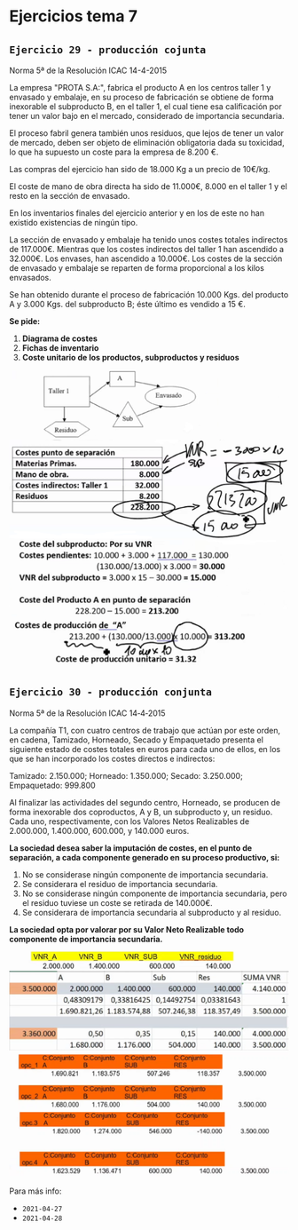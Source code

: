 # Ejercicios tema 7

## `Ejercicio 29 - producción cojunta`

Norma 5ª de la Resolución ICAC 14-4-2015

La empresa "PROTA S.A:", fabrica el producto A en los centros taller 1 y envasado y embalaje, en su proceso de fabricación se obtiene de forma inexorable el subproducto B, en el taller 1, el cual tiene esa calificación por tener un valor bajo en el mercado, considerado de importancia secundaria.

El proceso fabril genera también unos residuos, que lejos de tener un valor de mercado, deben ser objeto de eliminación obligatoria dada su toxicidad, lo que ha supuesto un coste para la empresa de 8.200 €.

Las compras del ejercicio han sido de 18.000 Kg a un precio de 10€/kg.

El coste de mano de obra directa ha sido de 11.000€, 8.000 en el taller 1 y el resto en la sección de envasado.

En los inventarios finales del ejercicio anterior y en los de este no han existido existencias de ningún tipo.

La sección de envasado y embalaje ha tenido unos costes totales indirectos de 117.000€. Mientras que los costes indirectos del taller 1 han ascendido a 32.000€. Los envases, han ascendido a 10.000€. Los costes de la sección de envasado y embalaje se reparten de forma proporcional a los kilos envasados.

Se han obtenido durante el proceso de fabricación 10.000 Kgs. del producto A y 3.000 Kgs. del subproducto B; éste último es vendido a 15 €.

**Se pide:**

1. **Diagrama de costes**
2. **Fichas de inventario**
3. **Coste unitario de los productos, subproductos y residuos**

![img](../images/tema-6/ejs/29/solucion-1.png)
![img](../images/tema-6/ejs/29/solucion-2.png)
![img](../images/tema-6/ejs/29/solucion-3.png)
![img](../images/tema-6/ejs/29/solucion-4.png)

## `Ejercicio 30 - producción conjunta`

Norma 5ª de la Resolución ICAC 14‐4‐2015

La compañía T1, con cuatro centros de trabajo que actúan por este orden, en cadena, Tamizado, Horneado, Secado y Empaquetado presenta el siguiente estado de costes totales en euros para cada uno de ellos, en los que se han incorporado los costes directos e indirectos:

Tamizado: 2.150.000; Horneado: 1.350.000; Secado: 3.250.000; Empaquetado: 999.800

Al finalizar las actividades del segundo centro, Horneado, se producen de forma inexorable dos coproductos, A y B, un subproducto y, un residuo. Cada uno, respectivamente, con los Valores Netos Realizables de 2.000.000, 1.400.000, 600.000, y 140.000 euros.

**La sociedad desea saber la imputación de costes, en el punto de separación, a cada componente generado en su proceso productivo, si:**

1. No se considerase ningún componente de importancia secundaria.
2. Se considerara el residuo de importancia secundaria.
3. No se considerase ningún componente de importancia secundaria, pero el residuo tuviese un coste se retirada de 140.000€.
4. Se considerara de importancia secundaria al subproducto y al residuo.

**La sociedad opta por valorar por su Valor Neto Realizable todo componente de importancia secundaria.**

![img](../images/tema-6/ejs/30/solucion-1.png)
![img](../images/tema-6/ejs/30/solucion-2.png)
![img](../images/tema-6/ejs/30/solucion-3.png)
![img](../images/tema-6/ejs/30/solucion-4.png)

Para más info:

- `2021-04-27`
- `2021-04-28`
